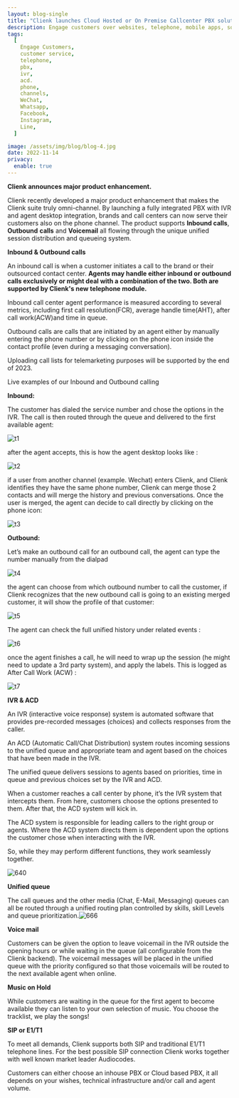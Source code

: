```yaml
---
layout: blog-single
title: "Clienk launches Cloud Hosted or On Premise Callcenter PBX solution"
description: Engage customers over websites, telephone, mobile apps, social media channels like WeChat, Whatsapp, Facebook, Instagram and many other popular messaging apps.
tags:
  [
    Engage Customers,
    customer service,
    telephone,
    pbx,
    ivr,
    acd.
    phone,
    channels,
    WeChat,
    Whatsapp,
    Facebook,
    Instagram,
    Line,
  ]

image: /assets/img/blog/blog-4.jpg
date: 2022-11-14
privacy:
  enable: true
---
```


**Clienk announces major product enhancement.**

Clienk recently developed a major product enhancement that makes the Clienk suite truly omni-channel. By launching a fully integrated PBX with IVR and agent desktop integration, brands and call centers can now serve their customers also on the phone channel. The product supports **Inbound calls**, **Outbound** **calls** and **Voicemail** all flowing through the unique unified session distribution and queueing system.

**Inbound & Outbound calls**

An inbound call is when a customer initiates a call to the brand or their outsourced contact center. **Agents may handle either inbound or outbound calls exclusively or might deal with a combination of the two. Both are supported by Clienk's new telephone module.**

Inbound call center agent performance is measured according to several metrics, including first call resolution(FCR), average handle time(AHT), after call work(ACW)and time in queue.

Outbound calls are calls that are initiated by an agent either by manually entering the phone number or by clicking on the phone icon inside the contact profile (even during a messaging conversation).

Uploading call lists for telemarketing purposes will be supported by the end of 2023.

Live examples of our Inbound and Outbound calling

**Inbound:**

The customer has dialed the service number and chose the options in the IVR. The call is then routed through the queue and delivered to the first available agent:

![t1](/assets/img/blog/t1.png)

after the agent accepts, this is how the agent desktop looks like :

![t2](/assets/img/blog/t2.png)

if a user from another channel (example. Wechat) enters Clienk, and Clienk identifies they have the same phone number, Clienk can merge those 2 contacts and will merge the history and previous conversations. Once the user is merged, the agent can decide to call directly by clicking on the phone icon:

![t3](/assets/img/blog/t3.png)

**Outbound:**

Let’s make an outbound call for an outbound call, the agent can type the number manually from the dialpad

![t4](/assets/img/blog/t4.png)

the agent can choose from which outbound number to call the customer, if Clienk recognizes that the new outbound call is going to an existing merged customer, it will show the profile of that customer:

![t5](/assets/img/blog/t5.png)

The agent can check the full unified history under related events :

![t6](/assets/img/blog/t6.jpg)

once the agent finishes a call, he will need to wrap up the session (he might need to update a 3rd party system), and apply the labels. This is logged as After Call Work (ACW) :

![t7](/assets/img/blog/t7.png)

**IVR & ACD**

An IVR (interactive voice response) system is automated software that provides pre-recorded messages (choices) and collects responses from the caller.

An ACD (Automatic Call/Chat Distribution) system routes incoming sessions to the unified queue and appropriate team and agent based on the choices that have been made in the IVR.

The unified queue delivers sessions to agents based on priorities, time in queue and previous choices set by the IVR and ACD.

When a customer reaches a call center by phone, it’s the IVR system that intercepts them. From here, customers choose the options presented to them. After that, the ACD system will kick in.

The ACD system is responsible for leading callers to the right group or agents. Where the ACD system directs them is dependent upon the options the customer chose when interacting with the IVR.

So, while they may perform different functions, they work seamlessly together.

![640](/assets/img/blog/640.webp)

**Unified queue**

The call queues and the other media (Chat, E-Mail, Messaging) queues can all be routed through a unified routing plan controlled by skills, skill Levels and queue prioritization.![666](/assets/img/blog/666.png)

**Voice mail**

Customers can be given the option to leave voicemail in the IVR outside the opening hours or while waiting in the queue (all configurable from the Clienk backend). The voicemail messages will be placed in the unified queue with the priority configured so that those voicemails will be routed to the next available agent when online.

**Music on Hold**

While customers are waiting in the queue for the first agent to become available they can listen to your own selection of music. You choose the tracklist, we play the songs!

**SIP or E1/T1**

To meet all demands, Clienk supports both SIP and traditional E1/T1 telephone lines. For the best possible SIP connection Clienk works together with well known market leader Audiocodes.

Customers can either choose an inhouse PBX or Cloud based PBX, it all depends on your wishes, technical infrastructure and/or call and agent volume.

